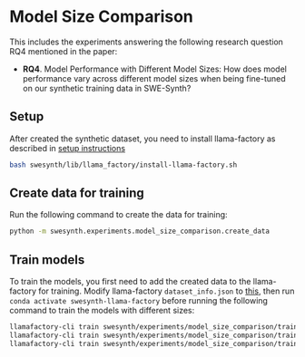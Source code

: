 # Model Size Comparison

This includes the experiments answering the following research question RQ4 mentioned in the paper:

- **RQ4**. Model Performance with Different Model Sizes: How does model performance vary across different model sizes when being fine-tuned on our synthetic training data in SWE-Synth?

## Setup

After created the synthetic dataset, you need to install llama-factory as described in [setup instructions](../README.md)

```bash
bash swesynth/lib/llama_factory/install-llama-factory.sh
```

## Create data for training

Run the following command to create the data for training:

```bash
python -m swesynth.experiments.model_size_comparison.create_data
```

## Train models

To train the models, you first need to add the created data to the llama-factory for training. Modify llama-factory `dataset_info.json` to [this](./dataset_info.json),
then run `conda activate swesynth-llama-factory` before running the following command to train the models with different sizes:

```bash
llamafactory-cli train swesynth/experiments/model_size_comparison/train7B.yaml
llamafactory-cli train swesynth/experiments/model_size_comparison/train14B.yaml
llamafactory-cli train swesynth/experiments/model_size_comparison/train32B.yaml
```
